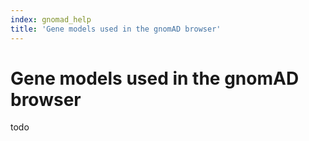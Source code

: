 ```yaml
---
index: gnomad_help
title: 'Gene models used in the gnomAD browser'
---
```


# Gene models used in the gnomAD browser

todo
